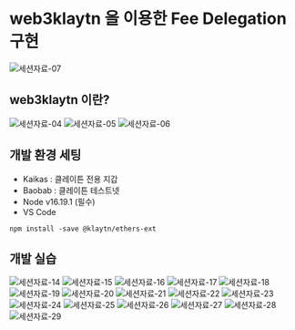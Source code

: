 # web3klaytn 을 이용한 Fee Delegation 구현

![세션자료-07](https://github.com/seondal/practice-klaytn/assets/75469131/14da9e1e-dcf2-47a3-aca0-57bb2bbd1055)

## web3klaytn 이란?
![세션자료-04](https://github.com/seondal/practice-klaytn/assets/75469131/ab131b9c-6f2c-4a71-af51-20352c4437ec)
![세션자료-05](https://github.com/seondal/practice-klaytn/assets/75469131/57f31c2a-8401-491d-b052-62643b1191f4)
![세션자료-06](https://github.com/seondal/practice-klaytn/assets/75469131/2218b485-f4f0-4ec7-8c5e-0ccafa37f163)

## 개발 환경 세팅
- Kaikas : 클레이튼 전용 지갑
- Baobab : 클레이튼 테스트넷
- Node v16.19.1 (필수)
- VS Code
  
```
npm install -save @klaytn/ethers-ext
```

## 개발 실습
![세션자료-14](https://github.com/seondal/practice-klaytn/assets/75469131/5c22e35d-b18c-41d3-90a2-5ac1b64bf227)
![세션자료-15](https://github.com/seondal/practice-klaytn/assets/75469131/2dc8ac27-d977-4369-9120-785246b7c0c6)
![세션자료-16](https://github.com/seondal/practice-klaytn/assets/75469131/b050938b-8555-408e-ac20-4f9c62388165)
![세션자료-17](https://github.com/seondal/practice-klaytn/assets/75469131/8a0b7be7-7105-44e9-875f-30e407adc87b)
![세션자료-18](https://github.com/seondal/practice-klaytn/assets/75469131/fd150446-712f-48cf-9d6a-38bea916ca98)
![세션자료-19](https://github.com/seondal/practice-klaytn/assets/75469131/0ae071a5-ab7d-4d9d-840d-aaaf119aafe7)
![세션자료-20](https://github.com/seondal/practice-klaytn/assets/75469131/061eb90a-6b39-4ea5-81dd-ddd11821a8d5)
![세션자료-21](https://github.com/seondal/practice-klaytn/assets/75469131/cdb5593a-da07-48ed-acc6-34657f2aaa7e)
![세션자료-22](https://github.com/seondal/practice-klaytn/assets/75469131/ef08e550-ddc9-40b5-80de-846604b930cf)
![세션자료-23](https://github.com/seondal/practice-klaytn/assets/75469131/f8f51549-93d8-4c00-9a3b-b57652235636)
![세션자료-24](https://github.com/seondal/practice-klaytn/assets/75469131/eb1efc5a-373b-44ab-b609-c85ba70bf734)
![세션자료-25](https://github.com/seondal/practice-klaytn/assets/75469131/1a853b83-f1b9-4141-b385-9321a85dc446)
![세션자료-26](https://github.com/seondal/practice-klaytn/assets/75469131/e69e4920-4381-4977-ad39-322fb3dbd065)
![세션자료-27](https://github.com/seondal/practice-klaytn/assets/75469131/ba9b3553-df2c-4530-a571-36e873b3a9ec)
![세션자료-28](https://github.com/seondal/practice-klaytn/assets/75469131/1faf74cb-1f11-4902-be31-a5a300d4d438)
![세션자료-29](https://github.com/seondal/practice-klaytn/assets/75469131/6733e48d-3b50-43a8-a960-1709859cc444)
